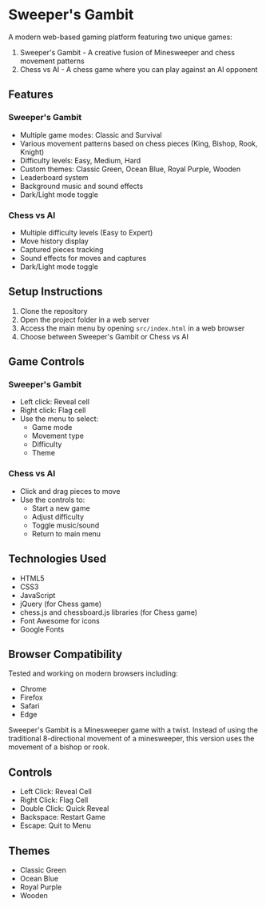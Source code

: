# Sweeper's Gambit

A modern web-based gaming platform featuring two unique games:
1. Sweeper's Gambit - A creative fusion of Minesweeper and chess movement patterns
2. Chess vs AI - A chess game where you can play against an AI opponent

## Features

### Sweeper's Gambit
- Multiple game modes: Classic and Survival
- Various movement patterns based on chess pieces (King, Bishop, Rook, Knight)
- Difficulty levels: Easy, Medium, Hard
- Custom themes: Classic Green, Ocean Blue, Royal Purple, Wooden
- Leaderboard system
- Background music and sound effects
- Dark/Light mode toggle

### Chess vs AI
- Multiple difficulty levels (Easy to Expert)
- Move history display
- Captured pieces tracking
- Sound effects for moves and captures
- Dark/Light mode toggle

## Setup Instructions

1. Clone the repository
2. Open the project folder in a web server
3. Access the main menu by opening `src/index.html` in a web browser
4. Choose between Sweeper's Gambit or Chess vs AI

## Game Controls

### Sweeper's Gambit
- Left click: Reveal cell
- Right click: Flag cell
- Use the menu to select:
  - Game mode
  - Movement type
  - Difficulty
  - Theme

### Chess vs AI
- Click and drag pieces to move
- Use the controls to:
  - Start a new game
  - Adjust difficulty
  - Toggle music/sound
  - Return to main menu

## Technologies Used
- HTML5
- CSS3
- JavaScript
- jQuery (for Chess game)
- chess.js and chessboard.js libraries (for Chess game)
- Font Awesome for icons
- Google Fonts

## Browser Compatibility
Tested and working on modern browsers including:
- Chrome
- Firefox
- Safari
- Edge

Sweeper's Gambit is a Minesweeper game with a twist. Instead of using the traditional 8-directional movement of a minesweeper, this version uses the movement of a bishop or rook.

## Controls

- Left Click: Reveal Cell
- Right Click: Flag Cell
- Double Click: Quick Reveal
- Backspace: Restart Game
- Escape: Quit to Menu
  
## Themes

- Classic Green
- Ocean Blue
- Royal Purple
- Wooden